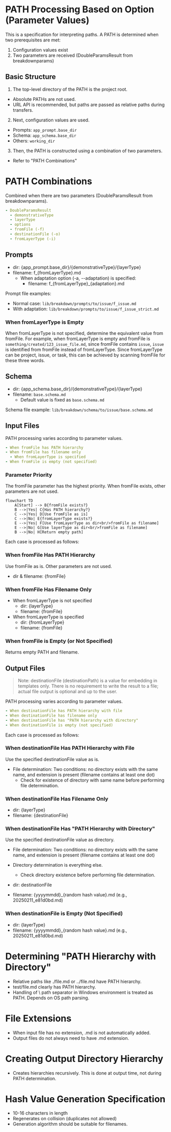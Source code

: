 # PATH Processing Based on Option (Parameter Values)

This is a specification for interpreting paths. A PATH is determined when two prerequisites are met:

1. Configuration values exist
2. Two parameters are received (DoubleParamsResult from breakdownparams)

## Basic Structure

1. The top-level directory of the PATH is the project root.

- Absolute PATHs are not used.
- URL API is recommended, but paths are passed as relative paths during transfers.

2. Next, configuration values are used.

- Prompts: `app_prompt.base_dir`
- Schema: `app_schema.base_dir`
- Others: `working_dir`

3. Then, the PATH is constructed using a combination of two parameters.

- Refer to "PATH Combinations"

# PATH Combinations

Combined when there are two parameters (DoubleParamsResult from breakdownparams).

```yaml
- DoubleParamsResult
  - demonstrativeType
  - layerType
  - options
  - fromFile (-f)
  - destinationFile (-o)
  - fromLayerType (-i)
```

## Prompts

- dir: {app_prompt.base_dir}/{demonstrativeType}/{layerType}
- filename: f_{fromLayerType}.md
  - When adaptation option (-a, --adaptation) is specified:
    - filename: f_{fromLayerType}_{adaptation}.md

Prompt file examples:
- Normal case: `lib/breakdown/prompts/to/issue/f_issue.md`
- With adaptation: `lib/breakdown/prompts/to/issue/f_issue_strict.md`

### When fromLayerType is Empty

When fromLayerType is not specified, determine the equivalent value from fromFile. For example,
when fromLayerType is empty and fromFile is `something/created/123_issue_file.md`, since fromFile
contains `issue`, `issue` is identified from fromFile instead of fromLayerType. Since fromLayerType
can be project, issue, or task, this can be achieved by scanning fromFile for these three words.

## Schema

- dir: {app_schema.base_dir}/{demonstrativeType}/{layerType}
- filename: `base.schema.md`
  - Default value is fixed as `base.schema.md`

Schema file example: `lib/breakdown/schema/to/issue/base.schema.md`

## Input Files

PATH processing varies according to parameter values.

```yaml
- When fromFile has PATH hierarchy
- When fromFile has filename only
  - When fromLayerType is specified
- When fromFile is empty (not specified)
```

### Parameter Priority

The fromFile parameter has the highest priority. When fromFile exists, other parameters are not used.

```mermaid
flowchart TD
    A[Start] --> B{fromFile exists?}
    B -->|Yes| C{Has PATH hierarchy?}
    C -->|Yes| D[Use fromFile as is]
    C -->|No| E{fromLayerType exists?}
    E -->|Yes| F[Use fromLayerType as dir<br/>fromFile as filename]
    E -->|No| G[Use layerType as dir<br/>fromFile as filename]
    B -->|No| H[Return empty path]
```

Each case is processed as follows:

### When fromFile Has PATH Hierarchy

Use fromFile as is. Other parameters are not used.

- dir & filename: {fromFile}

### When fromFile Has Filename Only

- When fromLayerType is not specified
  - dir: {layerType}
  - filename: {fromFile}
- When fromLayerType is specified
  - dir: {fromLayerType}
  - filename: {fromFile}

### When fromFile is Empty (or Not Specified)

Returns empty PATH and filename.

## Output Files

> Note: destinationFile (destinationPath) is a value for embedding in templates only. There is no requirement to write the result to a file; actual file output is optional and up to the user.

PATH processing varies according to parameter values.

```yaml
- When destinationFile has PATH hierarchy with file
- When destinationFile has filename only
- When destinationFile has "PATH hierarchy with directory"
- When destinationFile is empty (not specified)
```

Each case is processed as follows:

### When destinationFile Has PATH Hierarchy with File

Use the specified destinationFile value as is.

- File determination:
  Two conditions: no directory exists with the same name, and extension is present (filename contains at least one dot)
  - Check for existence of directory with same name before performing file determination.

### When destinationFile Has Filename Only

- dir: {layerType}
- filename: {destinationFile}

### When destinationFile Has "PATH Hierarchy with Directory"

Use the specified destinationFile value as directory.

- File determination:
  Two conditions: no directory exists with the same name, and extension is present (filename contains at least one dot)
- Directory determination is everything else.
  - Check directory existence before performing file determination.

- dir: destinationFile
- filename: {yyyymmdd}_{random hash value}.md (e.g., 20250211_e81d0bd.md)

### When destinationFile is Empty (Not Specified)

- dir: {layerType}
- filename: {yyyymmdd}_{random hash value}.md (e.g., 20250211_e81d0bd.md)

# Determining "PATH Hierarchy with Directory"

- Relative paths like ./file.md or ../file.md have PATH hierarchy.
- test/file.md clearly has PATH hierarchy.
- Handling of \ path separator in Windows environment is treated as PATH. Depends on OS path parsing.

# File Extensions

- When input file has no extension, .md is not automatically added.
- Output files do not always need to have .md extension.

# Creating Output Directory Hierarchy

- Creates hierarchies recursively. This is done at output time, not during PATH determination.

# Hash Value Generation Specification

- 10-16 characters in length
- Regenerates on collision (duplicates not allowed)
- Generation algorithm should be suitable for filenames. 